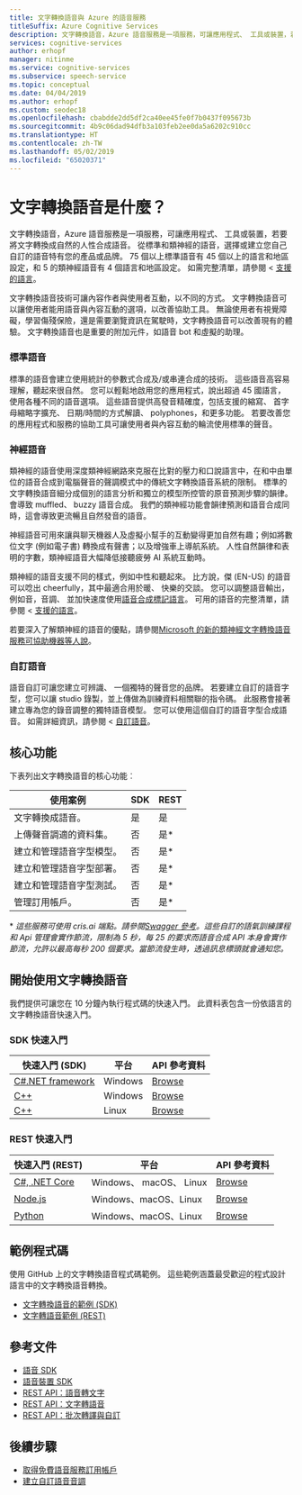 ```yaml
---
title: 文字轉換語音與 Azure 的語音服務
titleSuffix: Azure Cognitive Services
description: 文字轉換語音，Azure 語音服務是一項服務，可讓應用程式、 工具或裝置，若要將文字轉換成自然的人性合成語音。 從標準和類神經的語音，選擇或建立您自己自訂的語音特有您的產品或品牌。 75 個以上標準語音有 45 個以上的語言和地區設定，和 5 的類神經語音有 4 個語言和地區設定。
services: cognitive-services
author: erhopf
manager: nitinme
ms.service: cognitive-services
ms.subservice: speech-service
ms.topic: conceptual
ms.date: 04/04/2019
ms.author: erhopf
ms.custom: seodec18
ms.openlocfilehash: cbabdde2dd5df2ca40ee45fe0f7b0437f095673b
ms.sourcegitcommit: 4b9c06dad94dfb3a103feb2ee0da5a6202c910cc
ms.translationtype: HT
ms.contentlocale: zh-TW
ms.lasthandoff: 05/02/2019
ms.locfileid: "65020371"
---
```

# <a name="what-is-text-to-speech"></a>文字轉換語音是什麼？

文字轉換語音，Azure 語音服務是一項服務，可讓應用程式、 工具或裝置，若要將文字轉換成自然的人性合成語音。 從標準和類神經的語音，選擇或建立您自己自訂的語音特有您的產品或品牌。 75 個以上標準語音有 45 個以上的語言和地區設定，和 5 的類神經語音有 4 個語言和地區設定。 如需完整清單，請參閱 <<c0> [ 支援的語言](language-support.md#text-to-speech)。

文字轉換語音技術可讓內容作者與使用者互動，以不同的方式。 文字轉換語音可以讓使用者能用語音與內容互動的選項，以改善協助工具。 無論使用者有視覺障礙，學習傷殘保險，還是需要瀏覽資訊在駕駛時，文字轉換語音可以改善現有的體驗。 文字轉換語音也是重要的附加元件，如語音 bot 和虛擬的助理。

### <a name="standard-voices"></a>標準語音

標準的語音會建立使用統計的參數式合成及/或串連合成的技術。 這些語音高容易理解，聽起來很自然。 您可以輕鬆地啟用您的應用程式，說出超過 45 國語言，使用各種不同的語音選項。 這些語音提供高發音精確度，包括支援的縮寫、 首字母縮略字擴充、 日期/時間的方式解讀、 polyphones，和更多功能。 若要改善您的應用程式和服務的協助工具可讓使用者與內容互動的輪流使用標準的聲音。

### <a name="neural-voices"></a>神經語音

類神經的語音使用深度類神經網路來克服在比對的壓力和口說語言中，在和中由單位的語音合成到電腦聲音的聲調模式中的傳統文字轉換語音系統的限制。 標準的文字轉換語音細分成個別的語言分析和獨立的模型所控管的原音預測步驟的韻律。 會導致 muffled、 buzzy 語音合成。 我們的類神經功能會韻律預測和語音合成同時，這會導致更流暢且自然發音的語音。

神經語音可用來讓與聊天機器人及虛擬小幫手的互動變得更加自然有趣；例如將數位文字 (例如電子書) 轉換成有聲書；以及增強車上導航系統。 人性自然韻律和表明的字數，類神經語音大幅降低接聽疲勞 AI 系統互動時。 

類神經的語音支援不同的樣式，例如中性和聽起來。 比方說，傑 (EN-US) 的語音可以唸出 cheerfully，其中最適合用於暖、 快樂的交談。 您可以調整語音輸出，例如音，音調、 並加快速度使用[語音合成標記語言](speech-synthesis-markup.md)。 可用的語音的完整清單，請參閱 <<c0> [ 支援的語言](language-support.md#text-to-speech)。

若要深入了解類神經的語音的優點，請參閱[Microsoft 的新的類神經文字轉換語音服務可協助機器等人說](https://azure.microsoft.com/blog/microsoft-s-new-neural-text-to-speech-service-helps-machines-speak-like-people/)。

### <a name="custom-voices"></a>自訂語音

語音自訂可讓您建立可辨識、 一個獨特的聲音您的品牌。 若要建立自訂的語音字型，您可以讓 studio 錄製，並上傳做為訓練資料相關聯的指令碼。 此服務會接著建立專為您的錄音調整的獨特語音模型。 您可以使用這個自訂的語音字型合成語音。 如需詳細資訊，請參閱 <<c0> [ 自訂語音](how-to-customize-voice-font.md)。

## <a name="core-features"></a>核心功能

下表列出文字轉換語音的核心功能︰

| 使用案例 | SDK | REST |
|----------|-----|------|
| 文字轉換成語音。 | 是 | 是 |
| 上傳聲音調適的資料集。 | 否 | 是\* |
| 建立和管理語音字型模型。 | 否 | 是\* |
| 建立和管理語音字型部署。 | 否 | 是\* |
| 建立和管理語音字型測試。 | 否 | 是\* |
| 管理訂用帳戶。 | 否 | 是\* |

\* *這些服務可使用 cris.ai 端點。請參閱[Swagger 參考](https://westus.cris.ai/swagger/ui/index)。這些自訂的語氣訓練課程和 Api 管理會實作節流，限制為 5 秒，每 25 的要求而語音合成 API 本身會實作節流，允許以最高每秒 200 個要求。當節流發生時，透過訊息標頭就會通知您。*

## <a name="get-started-with-text-to-speech"></a>開始使用文字轉換語音

我們提供可讓您在 10 分鐘內執行程式碼的快速入門。 此資料表包含一份依語言的文字轉換語音快速入門。

### <a name="sdk-quickstarts"></a>SDK 快速入門

| 快速入門 (SDK) | 平台 | API 參考資料 |
|------------|----------|---------------|
| [C#.NET framework](quickstart-text-to-speech-dotnet-windows.md) | Windows | [Browse](https://aka.ms/csspeech/csharpref) |
| [C++](quickstart-text-to-speech-cpp-windows.md) | Windows | [Browse](https://aka.ms/csspeech/cppref) |
| [C++](quickstart-text-to-speech-cpp-linux.md) | Linux | [Browse](https://aka.ms/csspeech/cppref) |

### <a name="rest-quickstarts"></a>REST 快速入門

| 快速入門 (REST) | 平台 | API 參考資料 |
|------------|----------|---------------|
| [C#, .NET Core](quickstart-dotnet-text-to-speech.md) | Windows、 macOS、 Linux | [Browse](https://docs.microsoft.com/azure/cognitive-services/speech-service/rest-apis) |
| [Node.js](quickstart-nodejs-text-to-speech.md) | Windows、macOS、Linux | [Browse](https://docs.microsoft.com/azure/cognitive-services/speech-service/rest-apis) |
| [Python](quickstart-python-text-to-speech.md) | Windows、macOS、Linux | [Browse](https://docs.microsoft.com/azure/cognitive-services/speech-service/rest-apis) |

## <a name="sample-code"></a>範例程式碼

使用 GitHub 上的文字轉換語音程式碼範例。 這些範例涵蓋最受歡迎的程式設計語言中的文字轉換語音轉換。

* [文字轉換語音的範例 (SDK)](https://github.com/Azure-Samples/cognitive-services-speech-sdk)
* [文字轉語音範例 (REST)](https://github.com/Azure-Samples/Cognitive-Speech-TTS)

## <a name="reference-docs"></a>參考文件

* [語音 SDK](speech-sdk-reference.md)
* [語音裝置 SDK](speech-devices-sdk.md)
* [REST API：語音轉文字](rest-speech-to-text.md)
* [REST API：文字轉語音](rest-text-to-speech.md)
* [REST API：批次轉譯與自訂](https://westus.cris.ai/swagger/ui/index)

## <a name="next-steps"></a>後續步驟

* [取得免費語音服務訂用帳戶](get-started.md)
* [建立自訂語音音調](how-to-customize-voice-font.md)
